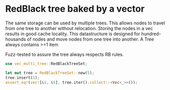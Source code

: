 # RedBlack tree baked by a vector

The same storage can be used by multiple trees. This allows nodes to travel from one tree to another without relocation.
Storing the nodes in a vec results in good cache locality. This datastructure is designed for hundred-housands of nodes and move nodes from one tree into another.
A Tree always contains >=1 item

Fuzz-tested to assure the tree always respects RB rules. 

``` rust
use vec_multi_tree::RedBlackTreeSet;

let mut tree = RedBlackTreeSet::new(5);
tree.insert(1);
assert_eq!(vec![&1, &5], tree.iter().collect::<Vec<_>>());
```